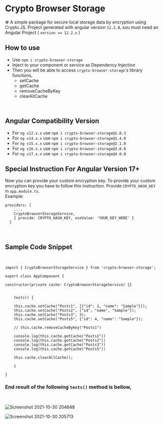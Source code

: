 # Crypto Browser Storage
☢ A simple package for secure local storage data by encryption using Crypto.JS. Project generated with angular version ```12.2.0```, sou must need an Angular Project ( ``version >= 12.2.x`` )

## How to use
* Use ``npm i crypto-browser-storage``
* Inject to your component or service as Dependency Injection
* Then you will be able to access `crypto-browser-storage`'s library functions, 
    -   setCache
    -   getCache
    -   removeCacheByKey
    -   clearAllCache

<br>

## Angular Compatibility Version

- For `ng v12.x.x` use `npm i crypto-browser-storage@1.0.3`
- For `ng v14.x.x` use `npm i crypto-browser-storage@1.4.0`
- For `ng v15.x.x` use `npm i crypto-browser-storage@2.1.0`
- For `ng v16.x.x` use `npm i crypto-browser-storage@3.0.0`
- For `ng v17.x.x` use `npm i crypto-browser-storage@4.0.0`

## Special Instruction For Angular Version 17+

Now you can provide your custom encryption key. To provide your custom encryption key you have to follow this instruction.
Provide `CRYPTO_HASH_KEY` in `app.module.ts`. <br>
Example:

```
providers: [
    ....
    CryptoBrowserStorageService,
    { provide: CRYPTO_HASH_KEY, useValue: 'YOUR_KEY_HERE' }
  ]

```

<br>

## Sample Code Snippet
<br>


````
import { CryptoBrowserStorageService } from 'crypto-browser-storage';

export class AppComponent {

constructor(private cache: CryptoBrowserStorageService) {}


    tests() {
    
    this.cache.setCache("Posts1", [{"id": 1, "name": "Sample"}]);
    this.cache.setCache("Posts2", ["id", "name", "Sample"]);
    this.cache.setCache("Posts3", 3);
    this.cache.setCache("Posts5", {"id": 4, "name": "Sample"});
    
    // this.cache.removeCacheByKey("Posts1")
    
    console.log(this.cache.getCache("Posts1"))
    console.log(this.cache.getCache("Posts2"))
    console.log(this.cache.getCache("Posts3"))
    console.log(this.cache.getCache("Posts5"))

    this.cache.clearAllCache();
    
    }

}
````
### End result of the following ``tests()`` method is bellow,
<br>

![Screenshot 2021-10-30 204648](https://user-images.githubusercontent.com/37630292/139538058-0fa32585-bc84-4518-b6e9-cec7d38545a8.png)

![Screenshot 2021-10-30 205713](https://user-images.githubusercontent.com/37630292/139538317-9e63a3fd-fe0a-406e-9573-a215bf56a30d.png)
